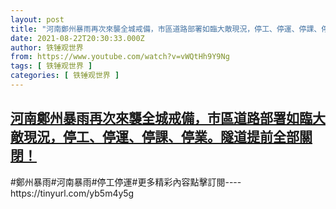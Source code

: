 ```yaml
---
layout: post
title: "河南鄭州暴雨再次來襲全城戒備，市區道路部署如臨大敵現況，停工、停運、停課、停業。隧道提前全部關閉！"
date: 2021-08-22T20:30:33.000Z
author: 铁锤观世界
from: https://www.youtube.com/watch?v=vWQtHh9Y9Ng
tags: [ 铁锤观世界 ]
categories: [ 铁锤观世界 ]
---
```

<!--1629664233000-->
[河南鄭州暴雨再次來襲全城戒備，市區道路部署如臨大敵現況，停工、停運、停課、停業。隧道提前全部關閉！](https://www.youtube.com/watch?v=vWQtHh9Y9Ng)
------

<div>
#鄭州暴雨#河南暴雨#停工停運#更多精彩內容點擊訂閱----https://tinyurl.com/yb5m4y5g
</div>
